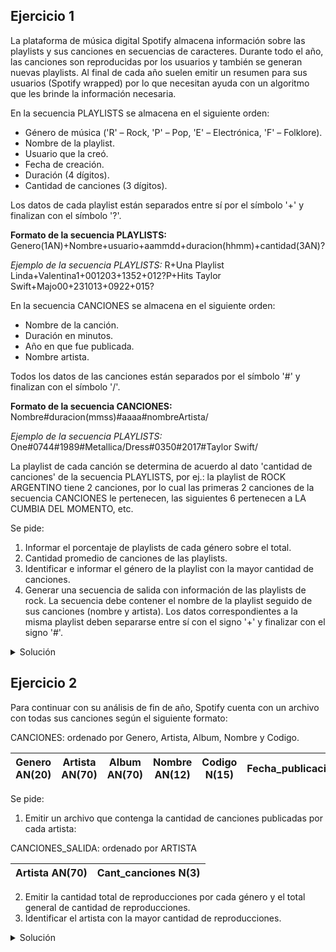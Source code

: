 ## Ejercicio 1
La plataforma de música digital Spotify almacena información sobre las playlists y
sus canciones en secuencias de caracteres. Durante todo el año, las canciones son
reproducidas por los usuarios y también se generan nuevas playlists. Al final de
cada año suelen emitir un resumen para sus usuarios (Spotify wrapped) por lo que
necesitan ayuda con un algoritmo que les brinde la información necesaria.

En la secuencia PLAYLISTS se almacena en el siguiente orden:
- Género de música ('R' – Rock, 'P' – Pop, 'E' – Electrónica, 'F' – Folklore).
- Nombre de la playlist.
- Usuario que la creó.
- Fecha de creación.
- Duración (4 dígitos).
- Cantidad de canciones (3 dígitos).

Los datos de cada playlist están separados entre sí por el símbolo '+' y
finalizan con el símbolo '?'.

**Formato de la secuencia PLAYLISTS:**
Genero(1AN)+Nombre+usuario+aammdd+duracion(hhmm)+cantidad(3AN)?

*Ejemplo de la secuencia PLAYLISTS:*
R+Una Playlist Linda+Valentina1+001203+1352+012?P+Hits Taylor Swift+Majo00+231013+0922+015?

En la secuencia CANCIONES se almacena en el siguiente orden:
- Nombre de la canción.
- Duración en minutos.
- Año en que fue publicada.
- Nombre artista.

Todos los datos de las canciones están separados por el símbolo '#' y
finalizan con el símbolo '/'.

**Formato de la secuencia CANCIONES:**
Nombre#duracion(mmss)#aaaa#nombreArtista/

*Ejemplo de la secuencia PLAYLISTS:*
One#0744#1989#Metallica/Dress#0350#2017#Taylor Swift/

La playlist de cada canción se determina de acuerdo al dato
'cantidad de canciones' de la secuencia PLAYLISTS, por ej.: la playlist
de ROCK ARGENTINO tiene 2 canciones, por lo cual las primeras 2 canciones
de la secuencia CANCIONES le pertenecen, las siguientes 6 pertenecen a LA
CUMBIA DEL MOMENTO, etc.

Se pide:
1. Informar el porcentaje de playlists de cada género sobre el total.
2. Cantidad promedio de canciones de las playlists.
3. Identificar e informar el género de la playlist con la mayor cantidad de canciones.
4. Generar una secuencia de salida con información de las playlists de rock. La secuencia
debe contener el nombre de la playlist seguido de sus canciones (nombre y artista). Los
datos correspondientes a la misma playlist deben separarse entre sí con el signo '+' y
finalizar con el signo '#'.

<details>
<summary>Solución</summary>

```
ACCION ejercicio ES
  AMBIENTE
    playlist, canciones, salida: secuencia de caracter
    play, can, gen, may_can_gen: caracter
    i, j, contador: entero
    cant_rock, cant_pop, cant_elec, cant_folk: entero
    cant_can, cant_play, total, may_can, longitud: entero

    FUNCION convertir(car: caracter): entero ES
      SEGUN car HACER
        '0': car_a_num := 0
        '1': car_a_num := 1
        '2': car_a_num := 2
        '3': car_a_num := 3
        '4': car_a_num := 4
        '5': car_a_num := 5
        '6': car_a_num := 6
        '7': car_a_num := 7
        '8': car_a_num := 8
        '9': car_a_num := 9
      FIN_SEGUN
    FIN_FUNCION
  PROCESO
    ARR(playlist); AVZ(playlist, play)
    AVZ(canciones); AVZ(canciones, can)
    CREAR(salida)

    cant_rock := 0; cant_pop := 0; cant_elec := 0; cant_folk := 0
    cant_play := 0; cant_can := 0

    MIENTRAS NO FDA(playlist) HACER
      cant_play := cant_play + 1

      gen := play
      SEGUN gen HACER
        'R': cant_rock := cant_rock + 1
        'P': cant_pop := cant_pop + 1
        'E': cant_elec := cant_elec + 1
        'F': cant_folk := cant_folk + 1
      FIN_SEGUN
      AVZ(playlist, play)
      AVZ(playlist, play)

      MIENTRAS play <> '+' HACER
        SI gen = 'R' ENTONCES
          ESCRIBIR(salida, play)
        FIN_SI
        AVZ(playlist, play)
      FIN_MIENTRAS
      ESCRIBIR(salida, play)
      AVZ(playist, play)

      contador := 0
      REPETIR
        contador := contador + 1

        MIENTRAS play <> '+' HACER
          AVZ(playlist, play)
        FIN_MIENTRAS
        AVZ(playlist, play)
      HASTA QUE contador = 3

      longitud := 0
      PARA i := 2 HASTA 0, -1 HACER
        longitud := longitud + convertir(play) * 10 ** i
        AVZ(playlist, play)
      FIN_PARA
      AVZ(playlist, play)

      cant_can := cant_can + longitud

      SI may_can < cant_can ENTONCES
        may_can := cant_can
        may_can_gen := gen
      FIN_SI

      PARA j := 1 HASTA longitud HACER
        MIENTRAS can <> '#' HACER
          SI gen = 'R' ENTONCES
            ESCRIBIR(salida, can)
          FIN_SI
          AVZ(canciones, can)
        FIN_MIENTRAS
        ESCRIBIR(salida, '+')
        AVZ(canciones, can)

        contador := 0
        REPETIR
          contador := contador + 1

          MIENTRAS can <> '#' HACER
            AVZ(canciones, can)
          FIN_MIENTRAS
          AVZ(canciones, can)
        HASTA QUE contador = 2

        MIENTARS can <> '/' HACER
          ESCRIBIR(salida, can)
          AVZ(canciones, can)
        FIN_MIENTRAS
        AVZ(canciones, can)
        ESCRIBIR(salida, '#')
      FIN_PARA
    FIN_MIENTRAS

    total := cant_rock + cant_pop + cant_elec + cant_folk

    ESC("Los porcentajes de los generos sobre el total son: ")
    ESC("Rock: ", cant_rock)
    ESC("Pop: ", cant_pop)
    ESC("Electrónica: ", cant_elec)
    ESC("Folklore: ", cant_folk)

    ESC("El promedio de canciones por playlist fue de: ", cant_can / cant_play, " canciones.")
    ESC("El genéro de la playlist con la mayor cantidad de canciones fue el ", may_can_gen,
    " con un total de ", may_can, " canciones.")

    CERRAR(playlist)
    CERRAR(canciones)
    CERRAR(salida)
FIN_ACCION
```

</details>

## Ejercicio 2
Para continuar con su análisis de fin de año, Spotify cuenta con un archivo con todas sus
canciones según el siguiente formato:

CANCIONES: ordenado por Genero, Artista, Album, Nombre y Codigo.

| Genero AN(20) | Artista AN(70) | Album AN(70) | Nombre AN(12) | Codigo N(15) | Fecha_publicacion | Cantidad_Reproducciones N(20) |
|---------------|----------------|--------------|---------------|--------------|-------------------|-------------------------------|

Se pide:
1. Emitir un archivo que contenga la cantidad de canciones publicadas por cada artista:

CANCIONES_SALIDA: ordenado por ARTISTA

| Artista AN(70) | Cant_canciones N(3) |
|----------------|---------------------|

2. Emitir la cantidad total de reproducciones por cada género y el total
general de cantidad de reproducciones.
3. Identificar el artista con la mayor cantidad de reproducciones.

<details>
<summary>Solución</summary>

```
ACCION ejercicio ES
  AMBIENTE
    Cancion = REGISTRO
      gen: AN(20)
      art: AN(70)
      alb: AN(70)
      nom: AN(12)
      cod: N(15)
      pub = REGISTRO
        año: N(4)
        mes: 1..12
        dia: 1..31
      FIN_REGISTRO
      repro: N(20)
    FIN_REGISTRO

    Informe = REGISTRO
      art: AN(70)
      can: N(3)
    FIN_REGISTRO

    entrada: archivo de Cancion ordenado por gen, art, alb, nom, cod
    can: Cancion
    salida: archivo de Informe ordenado por art
    inf: Informe

    cant_can, may_rep: entero
    cant_gral, cant_gen, cant_art: entero
    resg_art, may_rep_art: AN(70)
    resg_gen: AN(20)

    PROCEDIMIENTO corte_genero() ES
      corte_artista()
      ESCRIBIR("Para el genero ", resg_gen, " la cantidad de reproducciones
      fue de: ", cant_gen)
      cant_gral := cant_gral + cant_gen
      cant_gen := 0
      resg_gen := can.gen
    FIN_PROCEDIMIENTO

    PROCEDIMIENTO corte_artista() ES
      SI may_rep < cant_art ENTONES
        may_rep := cant_art
        may_rep_art := resg_art
      FIN_SI
      cant_can := 0

      inf.art := resg_art
      inf.can := cant_art
      ESCRIBIR(salida, inf)

      cant_gen := cant_gen + cant_art
      cant_art := 0
      resg_art := can.art
    FIN_PROCEDIMIENTO
  PROCESO
    ABRIR E/ (entrada); LEER(entrada, can)
    ABRIR /S (salida)

    resg_gen := can.gen; resg_art := can.art; may_rep_art := can.art
    cant_gral := 0; cant_gen := 0; cant_art := 0; cant_can := 0; may_rep := 0

    MIENTRAS NO FDA(entrada) HACER
      SI resg_gen <> can.gen ENTONCES
        corte_genero()
      CONTRARII
        SI resg_art <> can.art ENTONCES
          corte_artista()
        FIN_SI
      FIN_SI

      cant_can := cant_can + 1
      cant_art := cant_art + can.repro

      LEER(entrada, can)
    FIN_MIENTRAS
    corte_genero()

    ESCRIBIR("El total de reproducciones para todos los generos fue de: ", cant_gral, " reproducciones.")
    ESCRIBIR("E artista con la mayor cantidad de reproducciones fue: ", may_rep_art,
    " con un total de ", may_rep, " reproducciones.")

    CERRAR(entrada)
    CERRAR(salida)
FIN_ACCION
```

</details>
